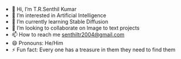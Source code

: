 - 👋 Hi, I’m T.R.Senthil Kumar
- 👀 I’m interested in Artificial Intelligence
- 🌱 I’m currently learning Stable Diffusion
- 💞️ I’m looking to collaborate on Image to text projects
- 📫 How to reach me senthiltr2004@gmail.com
- 😄 Pronouns: He/Him
- ⚡ Fun fact: Every one has a treasure in them they need to find them
